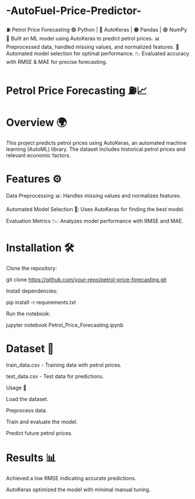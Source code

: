 # -AutoFuel-Price-Predictor-
⛽ Petrol Price Forecasting 🟢 Python | 🔵 AutoKeras | 🟠 Pandas | 🟣 NumPy  🚀 Built an ML model using AutoKeras to predict petrol prices. 📊 Preprocessed data, handled missing values, and normalized features. 🤖 Automated model selection for optimal performance. 📉 Evaluated accuracy with RMSE &amp; MAE for precise forecasting.

# Petrol Price Forecasting ⛽📈

# Overview 🌍

This project predicts petrol prices using AutoKeras, an automated machine learning (AutoML) library. The dataset includes historical petrol prices and relevant economic factors.

# Features ⚙️

Data Preprocessing 📊: Handles missing values and normalizes features.

Automated Model Selection 🤖: Uses AutoKeras for finding the best model.

Evaluation Metrics 📉: Analyzes model performance with RMSE and MAE.

# Installation 🛠️

Clone the repository:

git clone https://github.com/your-repo/petrol-price-forecasting.git

Install dependencies:

pip install -r requirements.txt

Run the notebook:

jupyter notebook Petrol_Price_Forecasting.ipynb

# Dataset 📂

train_data.csv - Training data with petrol prices.

test_data.csv - Test data for predictions.

Usage 🚀

Load the dataset.

Preprocess data.

Train and evaluate the model.

Predict future petrol prices.

# Results 📊

Achieved a low RMSE indicating accurate predictions.

AutoKeras optimized the model with minimal manual tuning.
